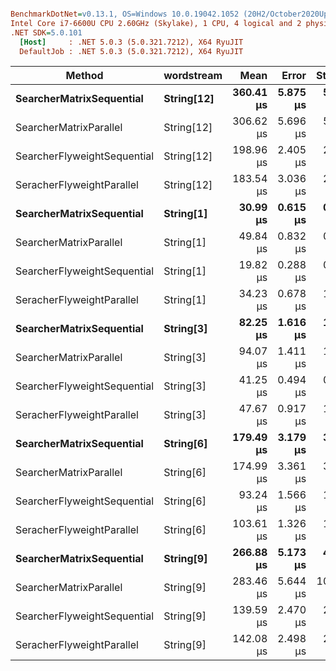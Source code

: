 ``` ini

BenchmarkDotNet=v0.13.1, OS=Windows 10.0.19042.1052 (20H2/October2020Update)
Intel Core i7-6600U CPU 2.60GHz (Skylake), 1 CPU, 4 logical and 2 physical cores
.NET SDK=5.0.101
  [Host]     : .NET 5.0.3 (5.0.321.7212), X64 RyuJIT
  DefaultJob : .NET 5.0.3 (5.0.321.7212), X64 RyuJIT


```
|                      Method | wordstream |      Mean |    Error |    StdDev |    Gen 0 | Allocated |
|---------------------------- |----------- |----------:|---------:|----------:|---------:|----------:|
|    **SearcherMatrixSequential** | **String[12]** | **360.41 μs** | **5.875 μs** |  **5.496 μs** | **241.2109** |    **493 KB** |
|      SearcherMatrixParallel | String[12] | 306.62 μs | 5.696 μs |  5.594 μs | 284.1797 |    573 KB |
| SearcherFlyweightSequential | String[12] | 198.96 μs | 2.405 μs |  2.132 μs |  93.0176 |    190 KB |
|   SeracherFlyweightParallel | String[12] | 183.54 μs | 3.036 μs |  2.691 μs | 115.9668 |    234 KB |
|    **SearcherMatrixSequential** |  **String[1]** |  **30.99 μs** | **0.615 μs** |  **0.732 μs** |  **20.1416** |     **41 KB** |
|      SearcherMatrixParallel |  String[1] |  49.84 μs | 0.832 μs |  0.738 μs |  28.9917 |     58 KB |
| SearcherFlyweightSequential |  String[1] |  19.82 μs | 0.288 μs |  0.241 μs |  10.2844 |     21 KB |
|   SeracherFlyweightParallel |  String[1] |  34.23 μs | 0.678 μs |  1.637 μs |  14.0991 |     28 KB |
|    **SearcherMatrixSequential** |  **String[3]** |  **82.25 μs** | **1.616 μs** |  **1.349 μs** |  **60.1807** |    **123 KB** |
|      SearcherMatrixParallel |  String[3] |  94.07 μs | 1.411 μs |  1.785 μs |  68.7256 |    139 KB |
| SearcherFlyweightSequential |  String[3] |  41.25 μs | 0.494 μs |  0.438 μs |  21.6064 |     44 KB |
|   SeracherFlyweightParallel |  String[3] |  47.67 μs | 0.917 μs |  1.056 μs |  26.0620 |     53 KB |
|    **SearcherMatrixSequential** |  **String[6]** | **179.49 μs** | **3.179 μs** |  **3.904 μs** | **120.6055** |    **246 KB** |
|      SearcherMatrixParallel |  String[6] | 174.99 μs | 3.361 μs |  3.597 μs | 150.3906 |    304 KB |
| SearcherFlyweightSequential |  String[6] |  93.24 μs | 1.566 μs |  1.307 μs |  45.1660 |     92 KB |
|   SeracherFlyweightParallel |  String[6] | 103.61 μs | 1.326 μs |  1.241 μs |  59.3262 |    120 KB |
|    **SearcherMatrixSequential** |  **String[9]** | **266.88 μs** | **5.173 μs** |  **4.839 μs** | **181.1523** |    **370 KB** |
|      SearcherMatrixParallel |  String[9] | 283.46 μs | 5.644 μs | 10.320 μs | 226.8066 |    458 KB |
| SearcherFlyweightSequential |  String[9] | 139.59 μs | 2.470 μs |  2.062 μs |  66.8945 |    137 KB |
|   SeracherFlyweightParallel |  String[9] | 142.08 μs | 2.498 μs |  2.086 μs |  84.7168 |    171 KB |
